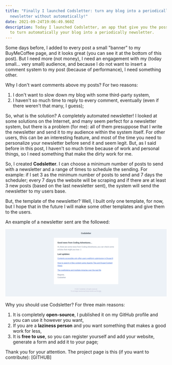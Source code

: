 ```yaml
---
title: "Finally I launched Codsletter: turn any blog into a periodically
  newsletter without automatically!"
date: 2021-09-24T19:06:49.960Z
description: Today I launched Codsletter, an app that give you the possibility
  to turn automatically your blog into a periodically newsletter.
---
```

Some days before, I added to every post a small "banner" to my BuyMeCoffee page, and it looks great (you can see it at the bottom of this post). But I need more (not money), I need an engagement with my (today small... very small) audience, and because I do not want to insert a comment system to my post (because of performance), I need something other.

Why I don't want comments above my posts? For two reasons:

1. I don't want to slow down my blog with some third-party system,
2. I haven't so much time to reply to every comment, eventually (even if there weren't that many, I guess);

So, what is the solution? A completely automated newsletter! I looked at some solutions on the Internet, and many seem perfect for a newsletter system, but there is a problem (for me): all of them presuppose that I write the newsletter and send it to my audience within the system itself. For other users, this can be an interesting feature, and most of the time you need to personalize your newsletter before send it and seem legit. But, as I said before in this post, I haven't so much time because of work and personal things, so I need something that make the dirty work for me.

So, I created **Codsletter**. I can choose a minimum number of posts to send with a newsletter and a range of times to schedule the sending. For example: if I set 3 as the minimum number of posts to send and 7 days the scheduler; every 7 days the website will be scraping and if there are at least 3 new posts (based on the last newsletter sent), the system will send the newsletter to my users base.

But, the template of the newsletter? Well, I built only one template, for now, but I hope that in the future I will make some other templates and give them to the users.

An example of a newsletter sent are the followed:

![Example of a newsletter with Codsletter](codsletter_example.png "Example of a newsletter with Codsletter")

Why you should use Codsletter? For three main reasons:

1. It is completely **open-source**, I published it on my GitHub profile and you can use it however you want,
2. If you are a **laziness person** and you want something that makes a good work for less,
3. It is **free to use**, so you can register yourself and add your website, generate a form and add it to your page;

Thank you for your attention. The project page is this (if you want to contribute): \[GITHUB]